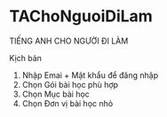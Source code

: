 # TAChoNguoiDiLam
TIẾNG ANH CHO NGƯỜI ĐI LÀM

Kịch bản

1. Nhập Emai + Mật khẩu để đăng nhập
2. Chọn Gói bài học phù hợp
3. Chọn Mục bài học
4. Chọn Đơn vị bài học nhỏ
